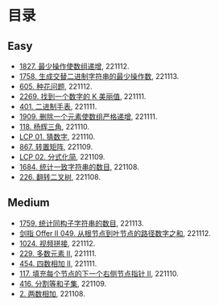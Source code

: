 # 目录

## Easy
- [1827. 最少操作使数组递增](https://github.com/Aldenhovel/i-love-coding/blob/main/easy/1827.md), 221112.
- [1758. 生成交替二进制字符串的最少操作数](https://github.com/Aldenhovel/i-love-coding/blob/main/easy/1758.md), 221113.
- [605. 种花问题](https://github.com/Aldenhovel/i-love-coding/blob/main/easy/605.md), 221112.
- [2269. 找到一个数字的 K 美丽值](https://github.com/Aldenhovel/i-love-coding/blob/main/easy/2269.md), 221111.
- [401. 二进制手表](https://github.com/Aldenhovel/i-love-coding/blob/main/easy/401.md), 221111.
- [1909. 删除一个元素使数组严格递增](https://github.com/Aldenhovel/i-love-coding/blob/main/easy/1909.md), 221111.
- [118. 杨辉三角](https://github.com/Aldenhovel/i-love-coding/blob/main/easy/118.md), 221110.
- [LCP 01. 猜数字](https://github.com/Aldenhovel/i-love-coding/blob/main/easy/LCP01.md), 221110.
- [867. 转置矩阵](https://github.com/Aldenhovel/i-love-coding/blob/main/easy/867.md), 221109.
- [LCP 02. 分式化简](https://github.com/Aldenhovel/i-love-coding/blob/main/easy/LCP02.md), 221109.
- [1684. 统计一致字符串的数目](https://github.com/Aldenhovel/i-love-coding/blob/main/easy/1684.md), 221108.
- [226. 翻转二叉树](https://github.com/Aldenhovel/i-love-coding/blob/main/easy/226.md), 221108.

## Medium
- [1759. 统计同构子字符串的数目](https://github.com/Aldenhovel/i-love-coding/blob/main/medium/1759.md), 221113.
- [剑指 Offer II 049. 从根节点到叶节点的路径数字之和](https://github.com/Aldenhovel/i-love-coding/blob/main/medium/offer049.md), 221112.
- [1024. 视频拼接](https://github.com/Aldenhovel/i-love-coding/blob/main/medium/1024.md), 221112.
- [229. 多数元素 II](https://github.com/Aldenhovel/i-love-coding/blob/main/medium/229.md), 221111.
- [454. 四数相加 II](https://github.com/Aldenhovel/i-love-coding/blob/main/medium/454.md), 221111.
- [117. 填充每个节点的下一个右侧节点指针 II](https://github.com/Aldenhovel/i-love-coding/blob/main/medium/117.md), 221110.
- [416. 分割等和子集](https://github.com/Aldenhovel/i-love-coding/blob/main/medium/416.md), 221109.
- [2. 两数相加](https://github.com/Aldenhovel/i-love-coding/blob/main/medium/2.md), 221108.

